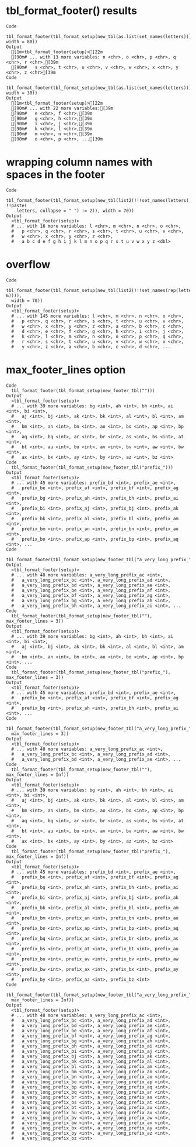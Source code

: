 # tbl_format_footer() results

    Code
      tbl_format_footer(tbl_format_setup(new_tbl(as.list(set_names(letters))), width = 80))
    Output
      [1m<tbl_format_footer(setup)>[22m
      [90m# ... with 13 more variables: n <chr>, o <chr>, p <chr>, q <chr>, r <chr>,[39m
      [90m#   s <chr>, t <chr>, u <chr>, v <chr>, w <chr>, x <chr>, y <chr>, z <chr>[39m
    Code
      tbl_format_footer(tbl_format_setup(new_tbl(as.list(set_names(letters))), width = 30))
    Output
      [1m<tbl_format_footer(setup)>[22m
      [90m# ... with 22 more variables:[39m
      [90m#   e <chr>, f <chr>,[39m
      [90m#   g <chr>, h <chr>,[39m
      [90m#   i <chr>, j <chr>,[39m
      [90m#   k <chr>, l <chr>,[39m
      [90m#   m <chr>, n <chr>,[39m
      [90m#   o <chr>, p <chr>, ...[39m

# wrapping column names with spaces in the footer

    Code
      tbl_format_footer(tbl_format_setup(new_tbl(list2(!!!set_names(letters), !!paste(
        letters, collapse = " ") := 2)), width = 70))
    Output
      <tbl_format_footer(setup)>
      # ... with 16 more variables: l <chr>, m <chr>, n <chr>, o <chr>,
      #   p <chr>, q <chr>, r <chr>, s <chr>, t <chr>, u <chr>, v <chr>,
      #   w <chr>, x <chr>, y <chr>, z <chr>,
      #   a b c d e f g h i j k l m n o p q r s t u v w x y z <dbl>

# overflow

    Code
      tbl_format_footer(tbl_format_setup(new_tbl(list2(!!!set_names(rep(letters, 6)))),
      width = 70))
    Output
      <tbl_format_footer(setup)>
      # ... with 145 more variables: l <chr>, m <chr>, n <chr>, o <chr>,
      #   p <chr>, q <chr>, r <chr>, s <chr>, t <chr>, u <chr>, v <chr>,
      #   w <chr>, x <chr>, y <chr>, z <chr>, a <chr>, b <chr>, c <chr>,
      #   d <chr>, e <chr>, f <chr>, g <chr>, h <chr>, i <chr>, j <chr>,
      #   k <chr>, l <chr>, m <chr>, n <chr>, o <chr>, p <chr>, q <chr>,
      #   r <chr>, s <chr>, t <chr>, u <chr>, v <chr>, w <chr>, x <chr>,
      #   y <chr>, z <chr>, a <chr>, b <chr>, c <chr>, d <chr>, ...

# max_footer_lines option

    Code
      tbl_format_footer(tbl_format_setup(new_footer_tbl("")))
    Output
      <tbl_format_footer(setup)>
      # ... with 39 more variables: bg <int>, ah <int>, bh <int>, ai <int>, bi <int>,
      #   aj <int>, bj <int>, ak <int>, bk <int>, al <int>, bl <int>, am <int>,
      #   bm <int>, an <int>, bn <int>, ao <int>, bo <int>, ap <int>, bp <int>,
      #   aq <int>, bq <int>, ar <int>, br <int>, as <int>, bs <int>, at <int>,
      #   bt <int>, au <int>, bu <int>, av <int>, bv <int>, aw <int>, bw <int>,
      #   ax <int>, bx <int>, ay <int>, by <int>, az <int>, bz <int>
    Code
      tbl_format_footer(tbl_format_setup(new_footer_tbl("prefix_")))
    Output
      <tbl_format_footer(setup)>
      # ... with 45 more variables: prefix_bd <int>, prefix_ae <int>,
      #   prefix_be <int>, prefix_af <int>, prefix_bf <int>, prefix_ag <int>,
      #   prefix_bg <int>, prefix_ah <int>, prefix_bh <int>, prefix_ai <int>,
      #   prefix_bi <int>, prefix_aj <int>, prefix_bj <int>, prefix_ak <int>,
      #   prefix_bk <int>, prefix_al <int>, prefix_bl <int>, prefix_am <int>,
      #   prefix_bm <int>, prefix_an <int>, prefix_bn <int>, prefix_ao <int>,
      #   prefix_bo <int>, prefix_ap <int>, prefix_bp <int>, prefix_aq <int>, ...
    Code
      tbl_format_footer(tbl_format_setup(new_footer_tbl("a_very_long_prefix_")))
    Output
      <tbl_format_footer(setup)>
      # ... with 48 more variables: a_very_long_prefix_ac <int>,
      #   a_very_long_prefix_bc <int>, a_very_long_prefix_ad <int>,
      #   a_very_long_prefix_bd <int>, a_very_long_prefix_ae <int>,
      #   a_very_long_prefix_be <int>, a_very_long_prefix_af <int>,
      #   a_very_long_prefix_bf <int>, a_very_long_prefix_ag <int>,
      #   a_very_long_prefix_bg <int>, a_very_long_prefix_ah <int>,
      #   a_very_long_prefix_bh <int>, a_very_long_prefix_ai <int>, ...
    Code
      tbl_format_footer(tbl_format_setup(new_footer_tbl(""), max_footer_lines = 3))
    Output
      <tbl_format_footer(setup)>
      # ... with 39 more variables: bg <int>, ah <int>, bh <int>, ai <int>, bi <int>,
      #   aj <int>, bj <int>, ak <int>, bk <int>, al <int>, bl <int>, am <int>,
      #   bm <int>, an <int>, bn <int>, ao <int>, bo <int>, ap <int>, bp <int>, ...
    Code
      tbl_format_footer(tbl_format_setup(new_footer_tbl("prefix_"), max_footer_lines = 3))
    Output
      <tbl_format_footer(setup)>
      # ... with 45 more variables: prefix_bd <int>, prefix_ae <int>,
      #   prefix_be <int>, prefix_af <int>, prefix_bf <int>, prefix_ag <int>,
      #   prefix_bg <int>, prefix_ah <int>, prefix_bh <int>, prefix_ai <int>, ...
    Code
      tbl_format_footer(tbl_format_setup(new_footer_tbl("a_very_long_prefix_"),
      max_footer_lines = 3))
    Output
      <tbl_format_footer(setup)>
      # ... with 48 more variables: a_very_long_prefix_ac <int>,
      #   a_very_long_prefix_bc <int>, a_very_long_prefix_ad <int>,
      #   a_very_long_prefix_bd <int>, a_very_long_prefix_ae <int>, ...
    Code
      tbl_format_footer(tbl_format_setup(new_footer_tbl(""), max_footer_lines = Inf))
    Output
      <tbl_format_footer(setup)>
      # ... with 39 more variables: bg <int>, ah <int>, bh <int>, ai <int>, bi <int>,
      #   aj <int>, bj <int>, ak <int>, bk <int>, al <int>, bl <int>, am <int>,
      #   bm <int>, an <int>, bn <int>, ao <int>, bo <int>, ap <int>, bp <int>,
      #   aq <int>, bq <int>, ar <int>, br <int>, as <int>, bs <int>, at <int>,
      #   bt <int>, au <int>, bu <int>, av <int>, bv <int>, aw <int>, bw <int>,
      #   ax <int>, bx <int>, ay <int>, by <int>, az <int>, bz <int>
    Code
      tbl_format_footer(tbl_format_setup(new_footer_tbl("prefix_"), max_footer_lines = Inf))
    Output
      <tbl_format_footer(setup)>
      # ... with 45 more variables: prefix_bd <int>, prefix_ae <int>,
      #   prefix_be <int>, prefix_af <int>, prefix_bf <int>, prefix_ag <int>,
      #   prefix_bg <int>, prefix_ah <int>, prefix_bh <int>, prefix_ai <int>,
      #   prefix_bi <int>, prefix_aj <int>, prefix_bj <int>, prefix_ak <int>,
      #   prefix_bk <int>, prefix_al <int>, prefix_bl <int>, prefix_am <int>,
      #   prefix_bm <int>, prefix_an <int>, prefix_bn <int>, prefix_ao <int>,
      #   prefix_bo <int>, prefix_ap <int>, prefix_bp <int>, prefix_aq <int>,
      #   prefix_bq <int>, prefix_ar <int>, prefix_br <int>, prefix_as <int>,
      #   prefix_bs <int>, prefix_at <int>, prefix_bt <int>, prefix_au <int>,
      #   prefix_bu <int>, prefix_av <int>, prefix_bv <int>, prefix_aw <int>,
      #   prefix_bw <int>, prefix_ax <int>, prefix_bx <int>, prefix_ay <int>,
      #   prefix_by <int>, prefix_az <int>, prefix_bz <int>
    Code
      tbl_format_footer(tbl_format_setup(new_footer_tbl("a_very_long_prefix_"),
      max_footer_lines = Inf))
    Output
      <tbl_format_footer(setup)>
      # ... with 48 more variables: a_very_long_prefix_ac <int>,
      #   a_very_long_prefix_bc <int>, a_very_long_prefix_ad <int>,
      #   a_very_long_prefix_bd <int>, a_very_long_prefix_ae <int>,
      #   a_very_long_prefix_be <int>, a_very_long_prefix_af <int>,
      #   a_very_long_prefix_bf <int>, a_very_long_prefix_ag <int>,
      #   a_very_long_prefix_bg <int>, a_very_long_prefix_ah <int>,
      #   a_very_long_prefix_bh <int>, a_very_long_prefix_ai <int>,
      #   a_very_long_prefix_bi <int>, a_very_long_prefix_aj <int>,
      #   a_very_long_prefix_bj <int>, a_very_long_prefix_ak <int>,
      #   a_very_long_prefix_bk <int>, a_very_long_prefix_al <int>,
      #   a_very_long_prefix_bl <int>, a_very_long_prefix_am <int>,
      #   a_very_long_prefix_bm <int>, a_very_long_prefix_an <int>,
      #   a_very_long_prefix_bn <int>, a_very_long_prefix_ao <int>,
      #   a_very_long_prefix_bo <int>, a_very_long_prefix_ap <int>,
      #   a_very_long_prefix_bp <int>, a_very_long_prefix_aq <int>,
      #   a_very_long_prefix_bq <int>, a_very_long_prefix_ar <int>,
      #   a_very_long_prefix_br <int>, a_very_long_prefix_as <int>,
      #   a_very_long_prefix_bs <int>, a_very_long_prefix_at <int>,
      #   a_very_long_prefix_bt <int>, a_very_long_prefix_au <int>,
      #   a_very_long_prefix_bu <int>, a_very_long_prefix_av <int>,
      #   a_very_long_prefix_bv <int>, a_very_long_prefix_aw <int>,
      #   a_very_long_prefix_bw <int>, a_very_long_prefix_ax <int>,
      #   a_very_long_prefix_bx <int>, a_very_long_prefix_ay <int>,
      #   a_very_long_prefix_by <int>, a_very_long_prefix_az <int>,
      #   a_very_long_prefix_bz <int>

